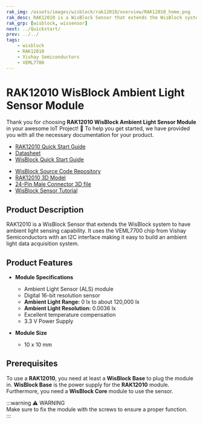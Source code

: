 ```yaml
---
rak_img: /assets/images/wisblock/rak12010/overview/RAK12010_home.png
rak_desc: RAK12010 is a WisBlock Sensor that extends the WisBlock system to have ambient light sensing capability. It uses the VEML7700 chip from Vishay Semiconductors with an I2C interface making it easy to build an ambient light data acquisition system.
rak_grp: [wisblock, wissensor]
next: ../Quickstart/
prev: ../../
tags:
    - wisblock
    - RAK12010
    - Vishay Semiconductors
    - VEML7700
---
```



# RAK12010 WisBlock Ambient Light Sensor Module

Thank you for choosing **RAK12010 WisBlock Ambient Light Sensor Module** in your awesome IoT Project! 🎉 To help you get started, we have provided you with all the necessary documentation for your product.

* [RAK12010 Quick Start Guide](../Quickstart/)
* [Datasheet](../Datasheet/)
* <a href="../../Quickstart/" target="_blank">WisBlock Quick Start Guide</a>
<!---* [WisBlock Quick Start Guide](../../Quickstart/)-->
* [WisBlock Source Code Repository](https://github.com/RAKWireless/WisBlock/)
* [RAK12010 3D Model](https://downloads.rakwireless.com/3D_File/WisBlock/3D_RAK12010.stp)
* [24-Pin Male Connector 3D file](https://downloads.rakwireless.com/3D_File/Accessory/WisConnector/M24S1003K6M.stp)
* [WisBlock Sensor Tutorial](/Knowledge-Hub/Learn/WisBlock-Sensor-Tutorial/)

## Product Description

RAK12010 is a WisBlock Sensor that extends the WisBlock system to have ambient light sensing capability. It uses the VEML7700 chip from Vishay Semiconductors with an I2C interface making it easy to build an ambient light data acquisition system.

## Product Features

* **Module Specifications**
    * Ambient Light Sensor (ALS) module
    * Digital 16-bit resolution sensor
    * **Ambient Light Range:** 0&nbsp;lx to about 120,000&nbsp;lx
    * **Ambient Light Resolution:** 0.0036&nbsp;lx
    * Excellent temperature compensation
    * 3.3&nbsp;V Power Supply

* **Module Size**
    * 10 x 10&nbsp;mm

## Prerequisites

To use a **RAK12010**, you need at least a **WisBlock Base** to plug the module in. **WisBlock Base** is the power supply for the **RAK12010** module. Furthermore, you need a **WisBlock Core** module to use the sensor.

:::warning ⚠️ WARNING    
Make sure to fix the module with the screws to ensure a proper function.    
:::